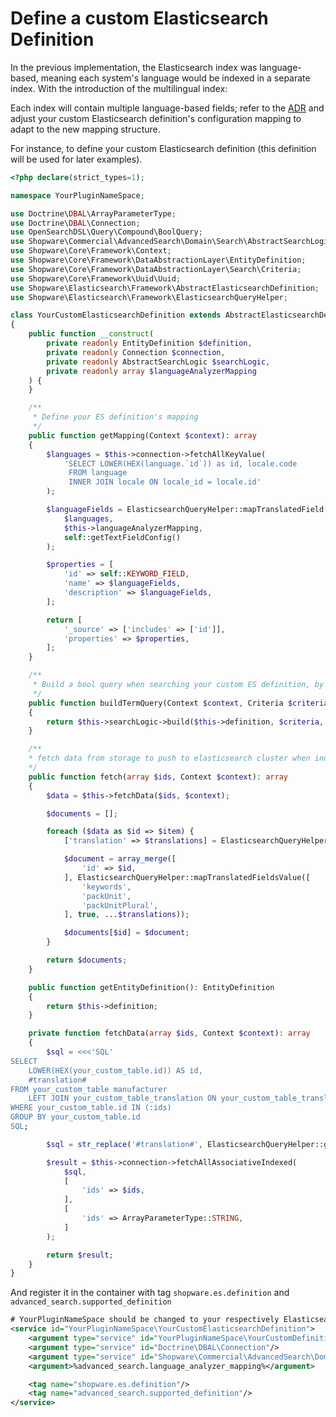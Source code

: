 # Define a custom Elasticsearch Definition

In the previous implementation, the Elasticsearch index was language-based, meaning each system's language would be indexed in a separate index. With the introduction of the multilingual index:

Each index will contain multiple language-based fields; refer to the [ADR](https://developer.shopware.com/docs/resources/references/adr/2023-04-11-new-language-inheritance-mechanism-for-opensearch) and adjust your custom Elasticsearch definition's configuration mapping to adapt to the new mapping structure.

For instance, to define your custom Elasticsearch definition (this definition will be used for later examples).

```php
<?php declare(strict_types=1);

namespace YourPluginNameSpace;

use Doctrine\DBAL\ArrayParameterType;
use Doctrine\DBAL\Connection;
use OpenSearchDSL\Query\Compound\BoolQuery;
use Shopware\Commercial\AdvancedSearch\Domain\Search\AbstractSearchLogic;
use Shopware\Core\Framework\Context;
use Shopware\Core\Framework\DataAbstractionLayer\EntityDefinition;
use Shopware\Core\Framework\DataAbstractionLayer\Search\Criteria;
use Shopware\Core\Framework\Uuid\Uuid;
use Shopware\Elasticsearch\Framework\AbstractElasticsearchDefinition;
use Shopware\Elasticsearch\Framework\ElasticsearchQueryHelper;

class YourCustomElasticsearchDefinition extends AbstractElasticsearchDefinition
{
    public function __construct(
        private readonly EntityDefinition $definition,
        private readonly Connection $connection,
        private readonly AbstractSearchLogic $searchLogic,
        private readonly array $languageAnalyzerMapping
    ) {
    }

    /**
     * Define your ES definition's mapping
     */
    public function getMapping(Context $context): array
    {
        $languages = $this->connection->fetchAllKeyValue(
            'SELECT LOWER(HEX(language.`id`)) as id, locale.code
             FROM language
             INNER JOIN locale ON locale_id = locale.id'
        );

        $languageFields = ElasticsearchQueryHelper::mapTranslatedField(
            $languages,
            $this->languageAnalyzerMapping,
            self::getTextFieldConfig()
        );

        $properties = [
            'id' => self::KEYWORD_FIELD,
            'name' => $languageFields,
            'description' => $languageFields,
        ];

        return [
            '_source' => ['includes' => ['id']],
            'properties' => $properties,
        ];
    }

    /**
     * Build a bool query when searching your custom ES definition, by default we use the Shopware\Commercial\AdvancedSearch\Domain\Search\SearchLogic  
     */
    public function buildTermQuery(Context $context, Criteria $criteria): BoolQuery
    {
        return $this->searchLogic->build($this->definition, $criteria, $context);
    }

    /**
    * fetch data from storage to push to elasticsearch cluster when indexing data 
    */
    public function fetch(array $ids, Context $context): array
    {
        $data = $this->fetchData($ids, $context);

        $documents = [];

        foreach ($data as $id => $item) {
            ['translation' => $translations] = ElasticsearchQueryHelper::parseJson($item, ['translation']);

            $document = array_merge([
                'id' => $id,
            ], ElasticsearchQueryHelper::mapTranslatedFieldsValue([
                'keywords',
                'packUnit',
                'packUnitPlural',
            ], true, ...$translations));

            $documents[$id] = $document;
        }

        return $documents;
    }

    public function getEntityDefinition(): EntityDefinition
    {
        return $this->definition;
    }

    private function fetchData(array $ids, Context $context): array
    {
        $sql = <<<'SQL'
SELECT
    LOWER(HEX(your_custom_table.id)) AS id,
    #translation#
FROM your_custom_table manufacturer
    LEFT JOIN your_custom_table_translation ON your_custom_table_translation.your_custom_table_id = your_custom_table.id
WHERE your_custom_table.id IN (:ids)
GROUP BY your_custom_table.id
SQL;

        $sql = str_replace('#translation#', ElasticsearchQueryHelper::groupConcatSql('your_custom_table_translation', 'translation', ['name', 'description'], ['language_id']), $sql);

        $result = $this->connection->fetchAllAssociativeIndexed(
            $sql,
            [
                'ids' => $ids,
            ],
            [
                'ids' => ArrayParameterType::STRING,
            ]
        );

        return $result;
    }
}
```

And register it in the container with tag `shopware.es.definition` and `advanced_search.supported_definition`


```xml
# YourPluginNameSpace should be changed to your respectively ElasticsearchDefinition and Definition classes
<service id="YourPluginNameSpace\YourCustomElasticsearchDefinition">
    <argument type="service" id="YourPluginNameSpace\YourCustomDefinition"/>
    <argument type="service" id="Doctrine\DBAL\Connection"/>
    <argument type="service" id="Shopware\Commercial\AdvancedSearch\Domain\Search\SearchLogic"/>
    <argument>%advanced_search.language_analyzer_mapping%</argument>

    <tag name="shopware.es.definition"/>
    <tag name="advanced_search.supported_definition"/>
</service>
```
